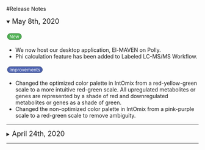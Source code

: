 #Release Notes

<details open>
  <summary><font size="+1">May 8th, 2020</font></summary>
  <br>
  <a href="#" class="button">New</a>
  <ul>
    <li>We now host our desktop application, El-MAVEN on Polly.</li>
    <li>Phi calculation feature has been added to Labeled LC-MS/MS Workflow.</li>
  </ul> 

<a href="#" class="w3-button">Improvements</a>
  <ul>
    <li>Changed the optimized color palette in IntOmix from a red-yellow-green scale to a more intuitive red-green scale. All upregulated metabolites or genes are represented by a shade of red and downregulated metabolites or genes as a shade of green.</li>
    <li>Changed the non-optimized color palette in IntOmix from a pink-purple scale to a red-green scale to remove ambiguity.</li>
  </ul> 
</details>  

<hr>

<details>
  <summary><font size="+1">April 24th, 2020</font></summary>
  <br>
<a href="#" class="button">New</a>
  <ul>
    <li>Added a data lake for COVID-19.</li>
  </ul> 
</details>  

<hr>

<br />

<!--Button style for improvement-->
<style>
  .w3-button {
    background-color: #4c61af;
    border: 1px solid #364574;
    border-radius: 70px;
    color: white;
    padding: 0px 5px;
    text-align: center;
    text-decoration: none;
    display: inline-block;
    font-size: 12px;
    margin: 4px 2px;
    cursor: pointer;
}
</style>

<!--Button style for new-->
<style>
.button {
    background-color: #4CAF50;
    border: 1px solid #367437;
    border-radius: 70px;
    color: white;
    padding: 0px 5px;
    text-align: center;
    text-decoration: none;
    display: inline-block;
    font-size: 12px;
    margin: 4px 2px;
    cursor: pointer;
}
</style>
